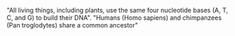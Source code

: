 "All living things, including plants, use the same four nucleotide bases (A, T, C, and G) to build their DNA".
"Humans (Homo sapiens) and chimpanzees (Pan troglodytes) share a common ancestor"
